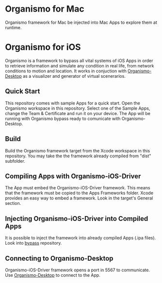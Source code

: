 # Organismo for Mac
Organismo framework for Mac be injected into Mac Apps to explore them at runtime.

# Organismo for iOS
Organismo is a framework to bypass all vital systems of iOS Apps in order to retrieve information and simulate any condition in real life, from network conditions to motion and location. It works in conjuction with [Organismo-Desktop](https://github.com/JonGabilondoAngulo/Organismo-Desktop) as a visualizer and generator of virtual scenerarios.

## Quick Start
This repository comes with sample Apps for a quick start. Open the Organismo workspace in this repository. Select one of the Sample Apps, change the Team & Certificate and run it on your device. The App will be running with Organismo bypass ready to comunicate with Organismo-Desktop.

## Build
Build the Organismo framework target from the Xcode workspace in this repository. You may take the the framework already compiled from "dist" subfolder.

## Compiling Apps with Organismo-iOS-Driver
The App must embed the Organismo-iOS-Driver framework. This means that the framework must be copied to the Apps Frameworks folder. Xcode provides an easy way to embed a framework. Look in the target's General section.

## Injecting Organismo-iOS-Driver into Compiled Apps
It is possible to inject the framework into already compiled Apps (.ipa files). Look into [bypass](https://github.com/JonGabilondoAngulo/bypass) repository.

## Connecting to Organismo-Desktop
Organismo-iOS-Driver framework opens a port in 5567 to communicate. Use [Organismo-Desktop](https://github.com/JonGabilondoAngulo/Organismo-Desktop) to connect to the App.
